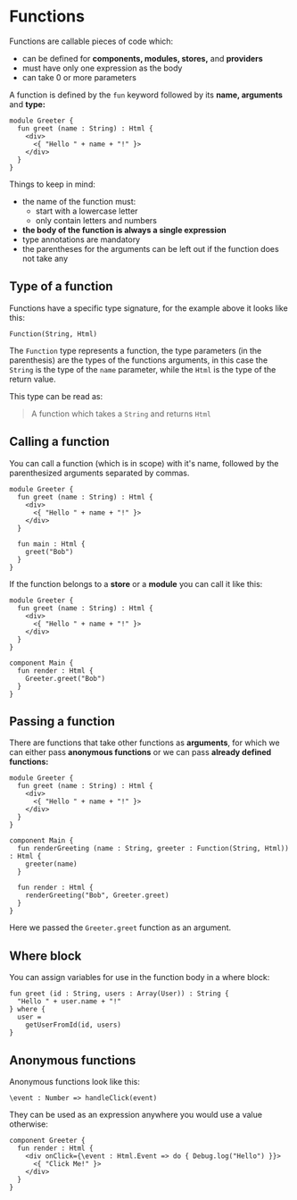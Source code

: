 # Functions

Functions are callable pieces of code which:

* can be defined for **components, modules, stores,** and **providers**
* must have only one expression as the body
* can take 0 or more parameters

A function is defined by the `fun` keyword followed by its **name, arguments** and **type:**

```text
module Greeter {
  fun greet (name : String) : Html {
    <div>
      <{ "Hello " + name + "!" }>
    </div>
  }
}
```

Things to keep in mind:

* the name of the function must:
  * start with a lowercase letter
  * only contain letters and numbers
* **the body of the function is always a single expression**
* type annotations are mandatory
* the parentheses for the arguments can be left out if the function does not take any

## Type of a function

Functions have a specific type signature, for the example above it looks like this:

```text
Function(String, Html)
```

The `Function` type represents a function, the type parameters \(in the parenthesis\) are the types of the functions arguments, in this case the `String` is the type of the `name` parameter, while the `Html` is the type of the return value.

This type can be read as:

> A function which takes a `String` and returns `Html`

## Calling a function

You can call a function \(which is in scope\) with it's name, followed by the parenthesized arguments separated by commas.

```text
module Greeter {
  fun greet (name : String) : Html {
    <div>
      <{ "Hello " + name + "!" }>
    </div>
  }

  fun main : Html {
    greet("Bob") 
  }
}
```

If the function belongs to a **store** or a **module** you can call it like this:

```text
module Greeter {
  fun greet (name : String) : Html {
    <div>
      <{ "Hello " + name + "!" }>
    </div>
  }
}

component Main {
  fun render : Html {
    Greeter.greet("Bob") 
  }
}
```

## Passing a function

There are functions that take other functions as **arguments**, for which we can either pass **anonymous functions** or we can pass **already defined functions:**

```text
module Greeter {
  fun greet (name : String) : Html {
    <div>
      <{ "Hello " + name + "!" }>
    </div>
  }
}

component Main {
  fun renderGreeting (name : String, greeter : Function(String, Html)) : Html {
    greeter(name)
  }

  fun render : Html {
    renderGreeting("Bob", Greeter.greet) 
  }
}
```

Here we passed the `Greeter.greet` function as an argument.

## Where block

You can assign variables for use in the function body in a where block:

```text
fun greet (id : String, users : Array(User)) : String {
  "Hello " + user.name + "!"
} where {
  user = 
    getUserFromId(id, users)
}
```

## Anonymous functions

Anonymous functions look like this:

```text
\event : Number => handleClick(event)
```

They can be used as an expression anywhere you would use a value otherwise:

```text
component Greeter {
  fun render : Html {
    <div onClick={\event : Html.Event => do { Debug.log("Hello") }}>
      <{ "Click Me!" }>
    </div>
  }
}
```

